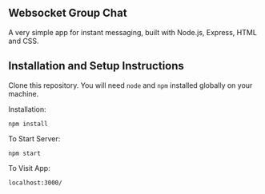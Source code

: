 ## Websocket Group Chat

A very simple app for instant messaging, built with Node.js, Express, HTML and CSS.


## Installation and Setup Instructions

Clone this repository. You will need `node` and `npm` installed globally on your machine.

Installation:

`npm install`  

To Start Server:

`npm start`  

To Visit App:

`localhost:3000/`  